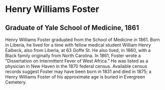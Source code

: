 # Henry Williams Foster
## Graduate of Yale School of Medicine, 1861
Henry Williams Foster graduated from the School of Medicine in 1861. Born in Liberia, he lived for a time with fellow medical student William Henry Ealbeck, also from Liberia, at 63 Goffe St. He also lived, in 1860, with a Black family originally from North Carolina. In 1861, Foster wrote a “Dissertation on Intermittent Fever of West Africa.” He was listed as a physician in New Haven in the 1870 federal census. Available census records suggest Foster may have been born in 1831 and died in 1875; a Henry Williams Foster of his approximate age is buried in Evergreen Cemetery.
